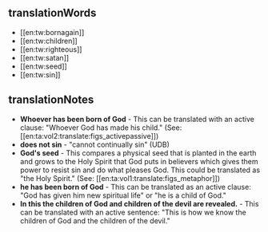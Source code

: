 ## translationWords

* [[en:tw:bornagain]]
* [[en:tw:children]]
* [[en:tw:righteous]]
* [[en:tw:satan]]
* [[en:tw:seed]]
* [[en:tw:sin]]

## translationNotes

* **Whoever has been born of God** - This can be translated with an active clause: "Whoever God has made his child." (See: [[en:ta:vol2:translate:figs_activepassive]])
* **does not sin** - "cannot continually sin" (UDB)
* **God's seed** - This compares a physical seed that is planted in the earth and grows to the Holy Spirit that God puts in believers which gives them power to resist sin and do what pleases God. This could be translated as "the Holy Spirit." (See: [[en:ta:vol1:translate:figs_metaphor]])
* **he has been born of God** - This can be translated as an active clause: "God has given him new spiritual life" or "he is a child of God."
* **In this the children of God and children of the devil are revealed.** - This can be translated with an active sentence: "This is how we know the children of God and the children of the devil."

